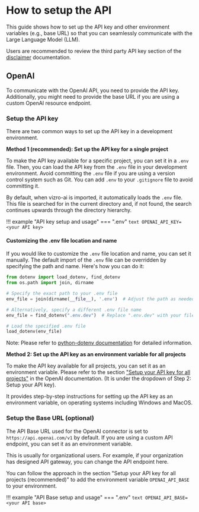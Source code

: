 # How to setup the API
This guide shows how to set up the API key and other environment variables (e.g.,
base URL) so that you can seamlessly communicate with the Large Language Model (LLM).

Users are recommended to review the third party API key section of the [disclaimer](../explanation/disclaimer.md) documentation.

## OpenAI
To communicate with the OpenAI API, you need to provide the API key. Additionally, you
might need to provide the base URL if you are using a custom OpenAI resource endpoint.

### Setup the API key
There are two common ways to set up the API key in a development environment.

__Method 1 (recommended): Set up the API key for a single project__

To make the API key available for a specific project, you can set it in a `.env`
file. Then, you can load the API key from the `.env` file in your development environment.
Avoid committing the `.env` file if you are using a version control system such as Git.
You can add `.env` to your `.gitignore` file to avoid committing it.

By default, when vizro-ai is imported, it automatically loads the `.env` file.
This file is searched for in the current directory and, if not found, the search continues upwards through the directory hierarchy.

!!! example "API key setup and usage"
    === ".env"
        ```text
        OPENAI_API_KEY=<your API key>
        ```
#### Customizing the .env file location and name
If you would like to customize the `.env` file location and name, you can set it manually.
The default import of the `.env` file can be overridden by specifying the path and name.
Here's how you can do it:
```py
from dotenv import load_dotenv, find_dotenv
from os.path import join, dirname

# Specify the exact path to your .env file
env_file = join(dirname(__file__), '.env')  # Adjust the path as needed

# Alternatively, specify a different .env file name
env_file = find_dotenv(".env.dev")  # Replace ".env.dev" with your file name

# Load the specified .env file
load_dotenv(env_file)
```
Note: Please refer to [python-dotenv documentation](https://saurabh-kumar.com/python-dotenv/reference/) for detailed information.


__Method 2: Set up the API key as an environment variable for all projects__

To make the API key available for all projects, you can set it as an environment
variable. Please refer to the section ["Setup your API key for all projects"](https://platform.openai.com/docs/quickstart/step-2-setup-your-api-key?context=python)
in the OpenAI documentation. (It is under the dropdown of Step 2: Setup your API key).

It provides step-by-step instructions for setting up the API key as an environment
variable, on operating systems including Windows and MacOS.


### Setup the Base URL (optional)
The API Base URL used for the OpenAI connector is set to `https://api.openai.com/v1` by default.
If you are using a custom API endpoint, you can set it as an environment variable.

This is usually for organizational users. For example, if your organization has designed API gateway,
you can change the API endpoint here.

You can follow the approach in the section "Setup your API key for all projects
(recommended)" to add the environment variable `OPENAI_API_BASE` to your environment.

!!! example "API Base setup and usage"
    === ".env"
        ```text
        OPENAI_API_BASE=<your API base>
        ```
